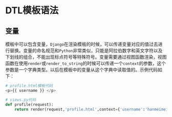 # DTL模板语法

## 变量

模板中可以包含变量，`Django`在渲染模板的时候，可以传递变量对应的值过去进行替换。变量的命名规范和`Python`非常类似，只能是阿拉伯数字和英文字符以及下划线的组合，不能出现标点符号等特殊符号。变量需要通过视图函数渲染，视图函数在使用`render`或`render_to_string`的时候可以传递一个`context`的参数，这个参数是一个字典类型。以后在模板中的变量从这个字典中读取值的。示例代码如下：
```python
# profile.html模板代码
<p>{{ username }} </p>

# views.py代码
def profile(request):
    return render(request,'profile.html',context={'username':'hanmeimei'})
```